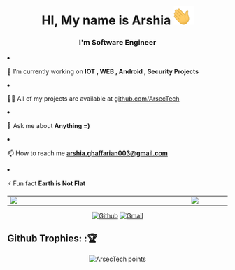 <h1 align="center"> HI, My name is Arshia <img width="45" src="https://github.com/sudimuk2017/qwaszx/blob/main/waving_hand.gif"</h1>
<h3 align="center"> 

I'm Software Engineer
 
 </h3 


- 🔭 I’m currently working on **IOT , WEB , Android , Security Projects**

- 👨‍💻 All of my projects are available at [github.com/ArsecTech](github.com/ArsecTech)

- 💬 Ask me about **Anything =)**

- 📫 How to reach me **arshia.ghaffarian003@gmail.com**

- ⚡ Fun fact **Earth is Not Flat**

 

<div align="center">
 
 
 <center>
    <table>
        <tr>
            <td>
                <img width="400px" align="left" src="https://github-readme-stats.vercel.app/api?username=ArsecTech&show_icons=true&theme=react&hide_border=true" />
            </td>
            <td>
                <img width="400px" align="left" src="http://github-readme-streak-stats.herokuapp.com?user=ArsecTech&theme=react&hide_border=true" />
            </td>
        </tr>
    </table>
</center>  
 
  
[![Github](https://img.shields.io/badge/GitHub-100000?style=for-the-badge&logo=github&logoColor=white)](https://github.com/Arsec/ArsecTech/) 
[![Gmail](https://img.shields.io/badge/Gmail-D14836?style=for-the-badge&logo=gmail&logoColor=white)](mailto:arshia.ghaffarian003@gmail.com)


</div>


## Github Trophies: :🏆️

<p align="center">
    <img src="https://github-profile-trophy.vercel.app/?username=ArsecTech&theme=nord&hide_border=true&no-frame=true&row=1&column=7" alt="ArsecTech points"/>
</p>
